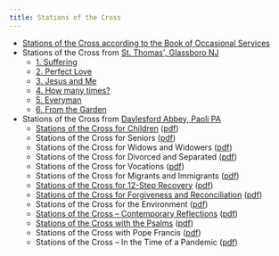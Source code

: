 ```yaml
---
title: Stations of the Cross
---
```


- [Stations of the Cross according to the Book of Occasional Services](stations-bos)
- Stations of the Cross from [St. Thomas', Glassboro NJ](https://www.stthomasglassboro.org)
    - [1. Suffering](stations-stt-1)
    - [2. Perfect Love](stations-stt-2)
    - [3. Jesus and Me](stations-stt-3)
    - [4. How many times?](stations-stt-4)
    - [5. Everyman](stations-stt-5)
    - [6. From the Garden](stations-stt-6)
- Stations of the Cross from [Daylesford Abbey, Paoli PA](https://daylesford.org/spirituality-center/stations-of-the-cross/)
    - [Stations of the Cross for Children](soc-da-children) ([pdf](https://daylesford.org/wp-content/uploads/2021/07/SOC-For-Children.pdf))
    - Stations of the Cross for Seniors ([pdf](https://daylesford.org/wp-content/uploads/2021/07/SOC-For-Seniors.pdf))
    - Stations of the Cross for Widows and Widowers ([pdf](https://daylesford.org/wp-content/uploads/2021/07/SOC-For-Widows-and-Widowers.pdf))
    - Stations of the Cross for Divorced and Separated ([pdf](https://daylesford.org/wp-content/uploads/2021/07/SOC-For-Divorced-Separated.pdf))
    - Stations of the Cross for Vocations ([pdf](https://daylesford.org/wp-content/uploads/2021/07/SOC-For-Vocations.pdf))
    - Stations of the Cross for Migrants and Immigrants ([pdf](https://daylesford.org/wp-content/uploads/2021/07/SOC-For-Migrants-Immigrants.pdf))
    - [Stations of the Cross for 12-Step Recovery](soc-da-recovery) ([pdf](https://daylesford.org/wp-content/uploads/2021/07/SOC-For-12-Step-Recovery.pdf))
    - [Stations of the Cross for Forgiveness and Reconciliation](soc-da-forgiveness) ([pdf](https://daylesford.org/wp-content/uploads/2021/07/SOC-For-Forgiveness-Reconciliation.pdf))
    - Stations of the Cross for the Environment ([pdf](https://daylesford.org/wp-content/uploads/2021/07/SOC-For-the-Enviornment.pdf))
    - [Stations of the Cross – Contemporary Reflections](soc-da-contemporary) ([pdf](https://daylesford.org/wp-content/uploads/2021/07/SOC-Contemporary-Reflections.pdf))
    - [Stations of the Cross with the Psalms](soc-da-psalms) ([pdf](https://daylesford.org/wp-content/uploads/2021/07/SOC-With-the-Psalms.pdf))
    - Stations of the Cross with Pope Francis ([pdf](https://daylesford.org/wp-content/uploads/2021/07/SOC-With-Pope-Francis.pdf))
    - Stations of the Cross – In the Time of a Pandemic ([pdf](https://daylesford.org/wp-content/uploads/2020/04/SOC-In-the-Time-of-a-Pandemic-1.pdf))
